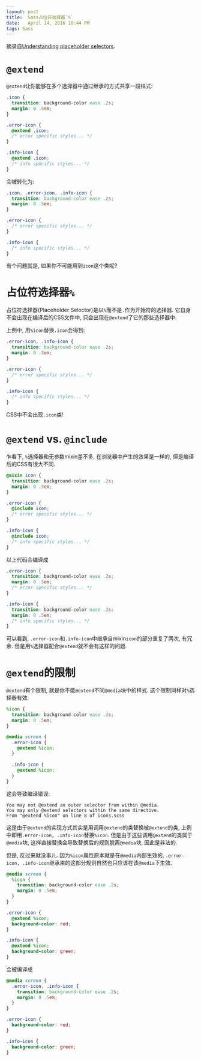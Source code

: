 ```yaml
---
layout: post
title:  Sass占位符选择器`%`
date:   April 14, 2016 10:44 PM
tags: Sass
---
```


摘录自[Understanding placeholder selectors](http://thesassway.com/intermediate/understanding-placeholder-selectors).

# `@extend`

`@extend`让你能够在多个选择器中通过继承的方式共享一段样式:

```scss
.icon {
  transition: background-color ease .2s;
  margin: 0 .5em;
}

.error-icon {
  @extend .icon;
  /* error specific styles... */
}

.info-icon {
  @extend .icon;
  /* info specific styles... */
}
```

会被转化为:<!-- more -->

```css
.icon, .error-icon, .info-icon {
  transition: background-color ease .2s;
  margin: 0 .5em;
}

.error-icon {
  /* error specific styles... */
}

.info-icon {
  /* info specific styles... */
}
```

有个问题就是, 如果你不可能用到`icon`这个类呢?

# 占位符选择器`%`

占位符选择器(Placeholder Selector)是以`%`而不是`.`作为开始符的选择器. 它自身不会出现在编译后的CSS文件中, 只会出现在`@extend`了它的那些选择器中.

上例中, 用`%icon`替换`.icon`会得到:

```css
.error-icon, .info-icon {
  transition: background-color ease .2s;
  margin: 0 .5em;
}

.error-icon {
  /* error specific styles... */
}

.info-icon {
  /* info specific styles... */
}
```

CSS中不会出现`.icon`类!

# `@extend` vs. `@include`

乍看下, `%`选择器和无参数mixin差不多, 在浏览器中产生的效果是一样的, 但是编译后的CSS有很大不同.

```scss
@mixin icon {
  transition: background-color ease .2s;
  margin: 0 .5em;
}

.error-icon {
  @include icon;
  /* error specific styles... */
}

.info-icon {
  @include icon;
  /* info specific styles... */
}
```

以上代码会编译成

```scss
.error-icon {
  transition: background-color ease .2s;
  margin: 0 .5em;
  /* error specific styles... */
}

.info-icon {
  transition: background-color ease .2s;
  margin: 0 .5em;
  /* info specific styles... */
}
```

可以看到, `.error-icon`和`.info-icon`中继承自mixin`icon`的部分重复了两次, 有冗余. 但是用`%`选择器配合`@extend`就不会有这样的问题.

# `@extend`的限制

`@extend`有个限制, 就是你不能`@extend`不同`@media`块中的样式. 这个限制同样对`%`选择器有效.

```scss
%icon {
  transition: background-color ease .2s;
  margin: 0 .5em;
}

@media screen {
  .error-icon {
    @extend %icon;
  }
  
  .info-icon {
    @extend %icon;
  }
}
```

这会导致编译错误:

```
You may not @extend an outer selector from within @media.
You may only @extend selectors within the same directive.
From "@extend %icon" on line 8 of icons.scss
```

这是由于`@extend`的实现方式其实是用调用`@extend`的类替换被`@extend`的类, 上例中即用`.error-icon, .info-icon`替换`%icon`. 但是由于这些调用`@extend`的类属于`@media`块, 这样直接替换会导致替换后的规则脱离`@media`块, 因此是非法的.

但是, 反过来就没事儿. 因为`%icon`属性原本就是在`@media`内部生效的, `.error-icon, .info-icon`继承来的这部分规则自然也只应该在该`@media`下生效.

```scss
@media screen {
  %icon {
    transition: background-color ease .2s;
    margin: 0 .5em;
  }
}

.error-icon {
  @extend %icon;
  background-color: red;
}

.info-icon {
  @extend %icon;
  background-color: green;
}
```
会被编译成

```css
@media screen {
  .error-icon, .info-icon {
    transition: background-color ease .2s;
    margin: 0 .5em;
  }
}

.error-icon {
  background-color: red;
}

.info-icon {
  background-color: green;
}
```